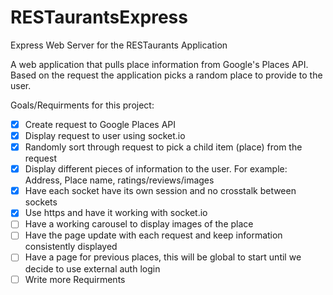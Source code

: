 # RESTaurantsExpress
Express Web Server for the RESTaurants Application

A web application that pulls place information from Google's Places API. Based on the request the application picks a random place to provide to the user.

Goals/Requirments for this project:

- [x] Create request to Google Places API
- [x] Display request to user using socket.io
- [x] Randomly sort through request to pick a child item (place) from the request
- [x] Display different pieces of information to the user. For example: Address, Place name, ratings/reviews/images
- [x] Have each socket have its own session and no crosstalk between sockets
- [x] Use https and have it working with socket.io
- [ ] Have a working carousel to display images of the place
- [ ] Have the page update with each request and keep information consistently displayed
- [ ] Have a page for previous places, this will be global to start until we decide to use external auth login
- [ ] Write more Requirments
